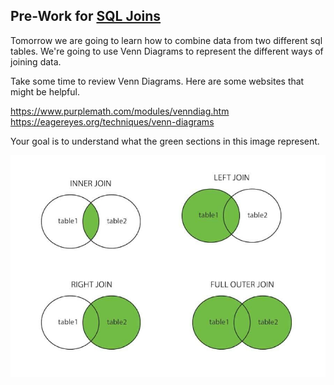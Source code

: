## Pre-Work for [SQL Joins](/Mod2/Lessons/Week3/SQLJoins.md)

Tomorrow we are going to learn how to combine data from two different sql tables. We're going to use Venn Diagrams to represent the different ways of joining data.

Take some time to review Venn Diagrams. Here are some websites that might be helpful.

https://www.purplemath.com/modules/venndiag.htm
https://eagereyes.org/techniques/venn-diagrams

Your goal is to understand what the green sections in this image represent.

<p align='center'>
  <img src='../../Images/Week3/venn_diagrams.jpg'>
</p>